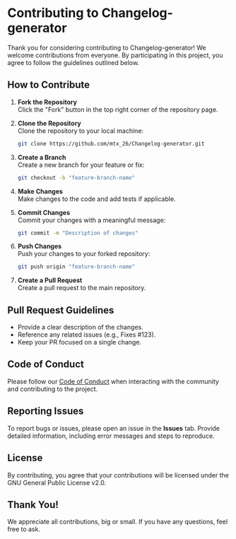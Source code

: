 # Contributing to Changelog-generator

Thank you for considering contributing to Changelog-generator! We welcome contributions from everyone. By participating in this project, you agree to follow the guidelines outlined below.

## How to Contribute

1. **Fork the Repository**  
   Click the "Fork" button in the top right corner of the repository page.

2. **Clone the Repository**  
   Clone the repository to your local machine:
   ```bash
   git clone https://github.com/mtx_26/Changelog-generator.git
   ```

3. **Create a Branch**  
   Create a new branch for your feature or fix:
   ```bash
   git checkout -b "feature-branch-name"
   ```

4. **Make Changes**  
   Make changes to the code and add tests if applicable.

5. **Commit Changes**  
   Commit your changes with a meaningful message:
   ```bash
   git commit -m "Description of changes"
   ```

6. **Push Changes**  
   Push your changes to your forked repository:
   ```bash
   git push origin "feature-branch-name"
   ```

7. **Create a Pull Request**  
   Create a pull request to the main repository.

## Pull Request Guidelines

- Provide a clear description of the changes.
- Reference any related issues (e.g., Fixes #123).
- Keep your PR focused on a single change.

## Code of Conduct

Please follow our [Code of Conduct](CODE_OF_CONDUCT.md) when interacting with the community and contributing to the project.

## Reporting Issues

To report bugs or issues, please open an issue in the **Issues** tab. Provide detailed information, including error messages and steps to reproduce.

## License

By contributing, you agree that your contributions will be licensed under the GNU General Public License v2.0.

## Thank You!

We appreciate all contributions, big or small. If you have any questions, feel free to ask.
